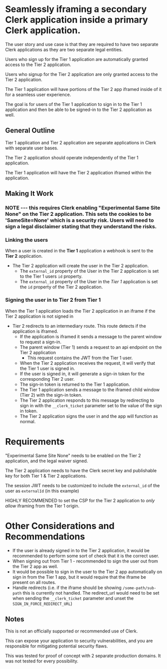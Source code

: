 # Seamlessly iframing a secondary Clerk application inside a primary Clerk application. 
The user story and use case is that they are required to have two separate Clerk applications as they are two separate
legal entities. 

Users who sign up for the Tier 1 application are automatically granted access to the Tier 2 application. 

Users who signup for the Tier 2 application are only granted access to the Tier 2 application. 

The Tier 1 application will have portions of the Tier 2 app iframed inside of it for a seamless user experience. 

The goal is for users of the Tier 1 application to sign in to the Tier 1 application and then be able to be signed-in to the Tier 2 application as well.  

## General Outline 

Tier 1 application and Tier 2 application are separate applications in Clerk with separate user bases. 

The Tier 2 application should operate independently of the Tier 1 application. 

The Tier 1 application will have the Tier 2 application iframed within the application. 


## Making It Work 

### NOTE --- this requires Clerk enabling "Experimental Same Site None" on the Tier 2 application. This sets the cookies to be 'SameSite=None' which is a security risk. Users will need to sign a legal disclaimer stating that they understand the risks.

### Linking the users 
When a user is created in the **Tier 1** application a webhook is sent to the **Tier 2** application.
- The Tier 2 application will create the user in the Tier 2 application.
  - The `external_id` property of the User in the Tier 2 application is set to the Tier 1 users `id` property.
  - The `external_id` property of the User in the _Tier 1_ application is set the `id` property of the Tier 2 application. 


### Signing the user in to Tier 2 from Tier 1

When the Tier 1 application loads the Tier 2 application in an iframe if the Tier 2 application is not signed in

- Tier 2 redirects to an intermediary route. This route detects if the application is iframed.
  - If the application is iframed it sends a message to the parent window to request a sign-in. 
  - The parent window (Tier 1) sends a request to an api endpoint on the Tier 2 application
    - This request contains the JWT from the Tier 1 user. 
  - When the Tier 2 application receives the request, it will verify that the Tier 1 user is signed in. 
  - If the user is signed in, it will generate a sign-in token for the corresponding Tier 2 user. 
  - The sign-in token is returned to the Tier 1 application. 
  - The Tier 1 application sends a message to the iframed child window (Tier 2) with the sign-in token. 
  - The Tier 2 application responds to this message by redirecting to sign in with the `__clerk_ticket` parameter set to the value of the sign in token. 
  - The Tier 2 application signs the user in and the app will function as normal. 

    
# Requirements

"Experimental Same Site None" needs to be enabled on the Tier 2 application, and the legal waiver signed. 

The Tier 2 application needs to have the Clerk secret key and publishable key for both Tier 1 & Tier 2 applications.

The session JWT needs to be customized to include the `external_id` of the user as `externalId` (in this example)

HIGHLY RECOMMENDED to set the CSP for the Tier 2 application to _only allow_ iframing from the Tier 1 origin. 

# Other Considerations and Recommendations

- If the user is already signed in to the Tier 2 application, it would be recommended to perform some sort of check that it is the correct user. 
- When signing out from Tier 1 - recommended to sign the user out from the Tier 2 app as well. 
- It would be possible to sign in the user to the Tier 2 app automatically on sign in from the Tier 1 app, but it would require that the iframe be present on all routes.
- Handle redirects (i.e. if the iframe should be showing `/some-path/sub-path` this is currently not handled. The redirect_url would need to be set when sending the `__clerk_ticket` parameter and unset the `SIGN_IN_FORCE_REDIRECT_URL`)


## Notes 
This is not an officially supported or recommended use of Clerk.

This can expose your application to security vulnerabilities, and you are responsible for mitigating potential security flaws. 

This was tested for proof of concept with 2 separate production domains. It was not tested for every possibility. 
